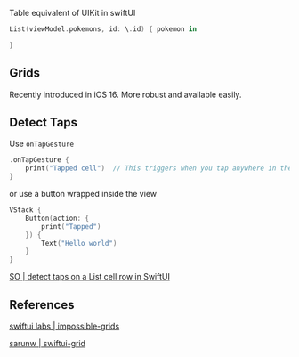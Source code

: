 
Table equivalent of UIKit in swiftUI


```swift
List(viewModel.pokemons, id: \.id) { pokemon in

}

```


## Grids

Recently introduced in iOS 16.
More robust and available easily.

## Detect Taps

Use  `onTapGesture`
```swift
.onTapGesture {
    print("Tapped cell")  // This triggers when you tap anywhere in the cell
}
```

or use a button wrapped inside the view

```swift
VStack {
    Button(action: {
        print("Tapped")
    }) {
        Text("Hello world")
    }
}
```

[SO | detect taps on a List cell row in SwiftUI](https://stackoverflow.com/questions/68346592/how-to-detect-taps-on-a-list-cell-row-in-swiftui)


## References

[swiftui labs | impossible-grids](https://swiftui-lab.com/impossible-grids/)

[sarunw | swiftui-grid](https://sarunw.com/posts/swiftui-grid/)








